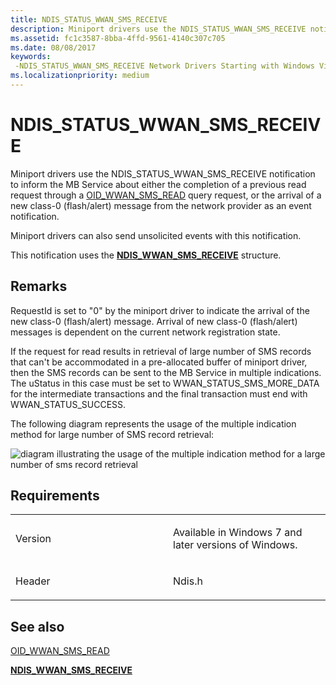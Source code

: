 ```yaml
---
title: NDIS_STATUS_WWAN_SMS_RECEIVE
description: Miniport drivers use the NDIS_STATUS_WWAN_SMS_RECEIVE notification to inform the MB Service about either the completion of a previous read request through a OID_WWAN_SMS_READ \ 160;query request, or the arrival of a new class-0 (flash/alert) message from the network provider as an event notification. Miniport drivers can also send unsolicited events with this notification.This notification uses the NDIS_WWAN_SMS_RECEIVE structure.
ms.assetid: fc1c3587-8bba-4ffd-9561-4140c307c705
ms.date: 08/08/2017
keywords: 
 -NDIS_STATUS_WWAN_SMS_RECEIVE Network Drivers Starting with Windows Vista
ms.localizationpriority: medium
---
```


# NDIS\_STATUS\_WWAN\_SMS\_RECEIVE


Miniport drivers use the NDIS\_STATUS\_WWAN\_SMS\_RECEIVE notification to inform the MB Service about either the completion of a previous read request through a [OID\_WWAN\_SMS\_READ](oid-wwan-sms-read.md) query request, or the arrival of a new class-0 (flash/alert) message from the network provider as an event notification.

Miniport drivers can also send unsolicited events with this notification.

This notification uses the [**NDIS\_WWAN\_SMS\_RECEIVE**](https://docs.microsoft.com/windows-hardware/drivers/ddi/ndiswwan/ns-ndiswwan-_ndis_wwan_sms_receive) structure.

Remarks
-------

RequestId is set to "0" by the miniport driver to indicate the arrival of the new class-0 (flash/alert) message. Arrival of new class-0 (flash/alert) messages is dependent on the current network registration state.

If the request for read results in retrieval of large number of SMS records that can't be accommodated in a pre-allocated buffer of miniport driver, then the SMS records can be sent to the MB Service in multiple indications. The uStatus in this case must be set to WWAN\_STATUS\_SMS\_MORE\_DATA for the intermediate transactions and the final transaction must end with WWAN\_STATUS\_SUCCESS.

The following diagram represents the usage of the multiple indication method for large number of SMS record retrieval:

![diagram illustrating the usage of the multiple indication method for a large number of sms record retrieval](images/wwansmsrecordretrieval.png)

Requirements
------------

<table>
<colgroup>
<col width="50%" />
<col width="50%" />
</colgroup>
<tbody>
<tr class="odd">
<td><p>Version</p></td>
<td><p>Available in Windows 7 and later versions of Windows.</p></td>
</tr>
<tr class="even">
<td><p>Header</p></td>
<td>Ndis.h</td>
</tr>
</tbody>
</table>

## See also


[OID\_WWAN\_SMS\_READ](oid-wwan-sms-read.md)

[**NDIS\_WWAN\_SMS\_RECEIVE**](https://docs.microsoft.com/windows-hardware/drivers/ddi/ndiswwan/ns-ndiswwan-_ndis_wwan_sms_receive)

 

 




